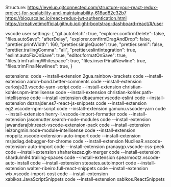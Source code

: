 Structure:
https://levelup.gitconnected.com/structure-your-react-redux-project-for-scalability-and-maintainability-618ad82e32b7
https://blog.scalac.io/react-redux-jwt-authentication.html
https://creativetimofficial.github.io/light-bootstrap-dashboard-react/#/user

vscode user settings:
{
"git.autofetch": true,
"explorer.confirmDelete": false,
"files.autoSave": "afterDelay",
"explorer.confirmDragAndDrop": false,
"prettier.printWidth": 160,
"prettier.singleQuote": true,
"prettier.semi": false,
"prettier.trailingComma": "all",
"prettier.eslintIntegration": true,
"eslint.autoFixOnSave": true,
"editor.formatOnSave": true,
"files.trimTrailingWhitespace": true,
"files.insertFinalNewline": true,
"files.trimFinalNewlines": true,
}

extensions:
code --install-extension 2gua.rainbow-brackets
code --install-extension aaron-bond.better-comments
code --install-extension carlosjs23.vscode-yarn-script
code --install-extension christian-kohler.npm-intellisense
code --install-extension christian-kohler.path-intellisense
code --install-extension dbaeumer.vscode-eslint
code --install-extension dsznajder.es7-react-js-snippets
code --install-extension eg2.vscode-npm-script
code --install-extension gamunu.vscode-yarn
code --install-extension henry-li.vscode-import-formatter
code --install-extension jasonnutter.search-node-modules
code --install-extension jawandarajbir.react-vscode-extension-pack
code --install-extension leizongmin.node-module-intellisense
code --install-extension moppitz.vscode-extension-auto-import
code --install-extension msjsdiag.debugger-for-chrome
code --install-extension NuclleaR.vscode-extension-auto-import
code --install-extension pranaygp.vscode-css-peek
code --install-extension shaharkazaz.git-merger
code --install-extension shardulm94.trailing-spaces
code --install-extension spearmootz.vscode-auto-install
code --install-extension steoates.autoimport
code --install-extension walter-ribeiro.full-react-snippets
code --install-extension wix.vscode-import-cost
code --install-extension xabikos.JavaScriptSnippets
code --install-extension xabikos.ReactSnippets
